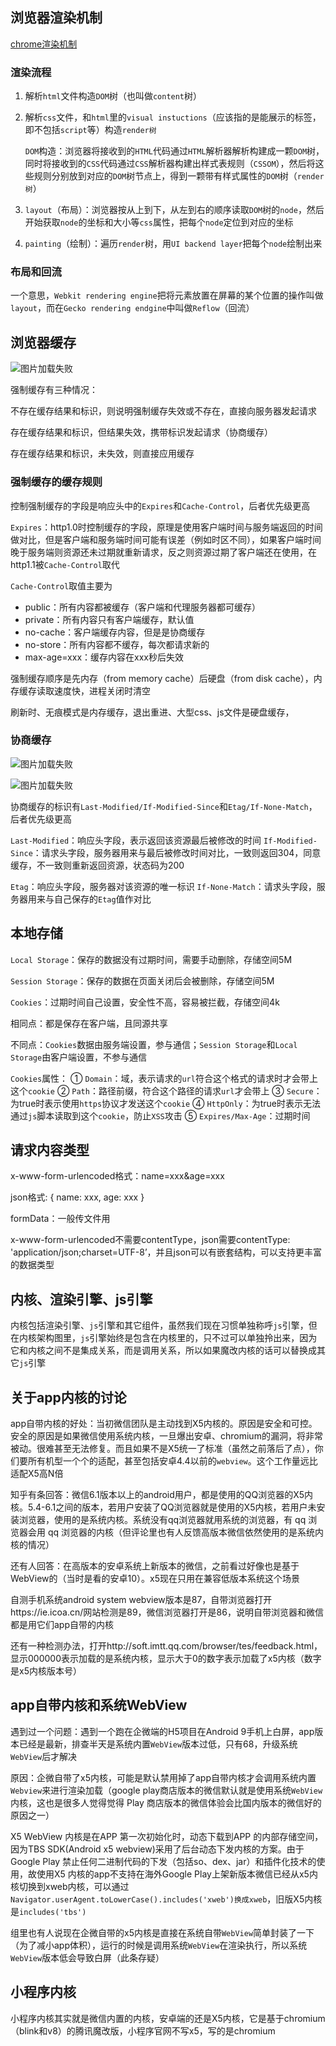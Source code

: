 ## 浏览器渲染机制

[chrome渲染机制](https://developer.chrome.com/blog/inside-browser-part1/)

### 渲染流程

1. 解析`html`文件构造`DOM`树（也叫做`content`树）

2. 解析`css`文件，和`html`里的`visual instuctions`（应该指的是能展示的标签，即不包括`script`等）构造`render树`

   `DOM`构造：浏览器将接收到的`HTML`代码通过`HTML`解析器解析构建成一颗`DOM`树，同时将接收到的`CSS`代码通过`CSS`解析器构建出样式表规则（`CSSOM`），然后将这些规则分别放到对应的`DOM`树节点上，得到一颗带有样式属性的`DOM`树（`render树`）

3. `layout`（布局）：浏览器按从上到下，从左到右的顺序读取`DOM`树的`node`，然后开始获取`node`的坐标和大小等`css`属性，把每个`node`定位到对应的坐标

4. `painting`（绘制）：遍历`render`树，用`UI backend layer`把每个`node`绘制出来

### 布局和回流

一个意思，`Webkit rendering engine`把将元素放置在屏幕的某个位置的操作叫做`layout`，而在`Gecko rendering endgine`中叫做`Reflow`（回流）

## 浏览器缓存

![图片加载失败](./assets/request.png)

强制缓存有三种情况：

不存在缓存结果和标识，则说明强制缓存失效或不存在，直接向服务器发起请求

存在缓存结果和标识，但结果失效，携带标识发起请求（协商缓存）

存在缓存结果和标识，未失效，则直接应用缓存

### 强制缓存的缓存规则

控制强制缓存的字段是响应头中的`Expires`和`Cache-Control`，后者优先级更高

`Expires`：http1.0时控制缓存的字段，原理是使用客户端时间与服务端返回的时间做对比，但是客户端和服务端时间可能有误差（例如时区不同），如果客户端时间晚于服务端则资源还未过期就重新请求，反之则资源过期了客户端还在使用，在http1.1被`Cache-Control`取代

`Cache-Control`取值主要为

- public：所有内容都被缓存（客户端和代理服务器都可缓存）
- private：所有内容只有客户端缓存，默认值
- no-cache：客户端缓存内容，但是是协商缓存
- no-store：所有内容都不缓存，每次都请求新的
- max-age=xxx：缓存内容在xxx秒后失效

强制缓存顺序是先内存（from memory cache）后硬盘（from disk cache），内存缓存读取速度快，进程关闭时清空

刷新时、无痕模式是内存缓存，退出重进、大型css、js文件是硬盘缓存，

### 协商缓存

![图片加载失败](./assets/negotiate-caching-success.png)

![图片加载失败](./assets/negotiate-caching-fail.png)

协商缓存的标识有`Last-Modified/If-Modified-Since`和`Etag/If-None-Match`，后者优先级更高

`Last-Modified`：响应头字段，表示返回该资源最后被修改的时间
`If-Modified-Since`：请求头字段，服务器用来与最后被修改时间对比，一致则返回304，同意缓存，不一致则重新返回资源，状态码为200

`Etag`：响应头字段，服务器对该资源的唯一标识
`If-None-Match`：请求头字段，服务器用来与自己保存的`Etag`值作对比

## 本地存储

`Local Storage`：保存的数据没有过期时间，需要手动删除，存储空间5M

`Session Storage`：保存的数据在页面关闭后会被删除，存储空间5M

`Cookies`：过期时间自己设置，安全性不高，容易被拦截，存储空间4k

相同点：都是保存在客户端，且同源共享

不同点：`Cookies`数据由服务端设置，参与通信；`Session Storage`和`Local Storage`由客户端设置，不参与通信

`Cookies`属性：
① `Domain`：域，表示请求的`url`符合这个格式的请求时才会带上这个`cookie`
② `Path`：路径前缀，符合这个路径的请求`url`才会带上
③ `Secure`：为true时表示使用`https`协议才发送这个`cookie`
④ `HttpOnly`：为true时表示无法通过`js`脚本读取到这个`cookie`，防止`XSS`攻击
⑤ `Expires/Max-Age`：过期时间

## 请求内容类型

x-www-form-urlencoded格式：name=xxx&age=xxx

json格式: { name: xxx, age: xxx }

formData：一般传文件用

x-www-form-urlencoded不需要contentType，json需要contentType: 'application/json;charset=UTF-8’，并且json可以有嵌套结构，可以支持更丰富的数据类型

## 内核、渲染引擎、js引擎

内核包括渲染引擎、`js`引擎和其它组件，虽然我们现在习惯单独称呼`js`引擎，但在内核架构图里，`js`引擎始终是包含在内核里的，只不过可以单独拎出来，因为它和内核之间不是集成关系，而是调用关系，所以如果魔改内核的话可以替换成其它`js`引擎

## 关于app内核的讨论

app自带内核的好处：当初微信团队是主动找到X5内核的。原因是安全和可控。安全的原因是如果微信使用系统内核，一旦爆出安卓、chromium的漏洞，将非常被动。很难甚至无法修复。而且如果不是X5统一了标准（虽然之前落后了点），你们要所有机型一个个的适配，甚至包括安卓4.4以前的`webview`。这个工作量远比适配X5高N倍

知乎有条回答：微信6.1版本以上的android用户，都是使用的QQ浏览器的X5内核。5.4-6.1之间的版本，若用户安装了QQ浏览器就是使用的X5内核，若用户未安装浏览器，使用的是系统内核。系统没有qq浏览器就用系统的浏览器，有 qq 浏览器会用 qq 浏览器的内核（但评论里也有人反馈高版本微信依然使用的是系统内核的情况）

还有人回答：在高版本的安卓系统上新版本的微信，之前看过好像也是基于WebView的（当时是看的安卓10）。x5现在只用在兼容低版本系统这个场景

自测手机系统android system webview版本是87，自带浏览器打开https://ie.icoa.cn/网站检测是89，微信浏览器打开是86，说明自带浏览器和微信都是用它们app自带的内核

还有一种检测办法，打开http://soft.imtt.qq.com/browser/tes/feedback.html，显示000000表示加载的是系统内核，显示大于0的数字表示加载了x5内核（数字是x5内核版本号）

## app自带内核和系统WebView

遇到过一个问题：遇到一个跑在企微端的H5项目在Android 9手机上白屏，app版本已经是最新，排查半天是系统内置`WebView`版本过低，只有68，升级系统`WebView`后才解决

原因：企微自带了x5内核，可能是默认禁用掉了app自带内核才会调用系统内置`Webview`来进行渲染加载（google play商店版本的微信默认就是使用系统`WebView`内核，这也是很多人觉得觉得 Play 商店版本的微信体验会比国内版本的微信好的原因之一）

X5 WebView 内核是在APP 第一次初始化时，动态下载到APP 的内部存储空间，因为TBS SDK(Android x5 webview)采用了后台动态下发内核的方案。由于Google Play 禁止任何二进制代码的下发（包括so、dex、jar）和插件化技术的使用，故使用X5 内核的app不支持在海外Google Play上架新版本微信已经从x5内核切换到xweb内核，可以通过`Navigator.userAgent.toLowerCase().includes('xweb')换成xweb`，旧版X5内核是`includes('tbs')`

组里也有人说现在企微自带的x5内核是直接在系统自带`WebView`简单封装了一下（为了减小app体积），运行的时候是调用系统`WebView`在渲染执行，所以系统`WebView`版本低会导致白屏（此条存疑）

## 小程序内核

小程序内核其实就是微信内置的内核，安卓端的还是X5内核，它是基于chromium（blink和v8）的腾讯魔改版，小程序官网不写x5，写的是chromium